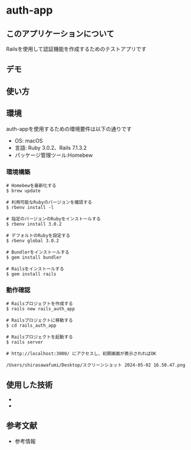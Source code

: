 # auth-app

## このアプリケーションについて

Railsを使用して認証機能を作成するためのテストアプリです

## デモ


## 使い方


## 環境

auth-appを使用するための環境要件は以下の通りです

- OS: macOS
- 言語: Ruby 3.0.2、Rails 7.1.3.2
- パッケージ管理ツール:Homebew

### 環境構築
```
# Homebewを最新化する
$ brew update

# 利用可能なRubyのバージョンを確認する
$ rbenv install -l

# 指定のバージョンのRubyをインストールする
$ rbenv install 3.0.2

# デフォルトのRubyを設定する
$ rbenv global 3.0.2

# Bundlerをインストールする
$ gem install bundler

# Railsをインストールする
$ gem install rails

```

### 動作確認
```
# Railsプロジェクトを作成する
$ rails new rails_auth_app

# Railsプロジェクトに移動する
$ cd rails_auth_app

# Railsプロジェクトを起動する
$ rails server

# http://localhost:3000/ にアクセスし、初期画面が表示されればOK

/Users/shirasawafumi/Desktop/スクリーンショット 2024-05-02 16.50.47.png
```

## 使用した技術

-
-

## 参考文献

- 参考情報
